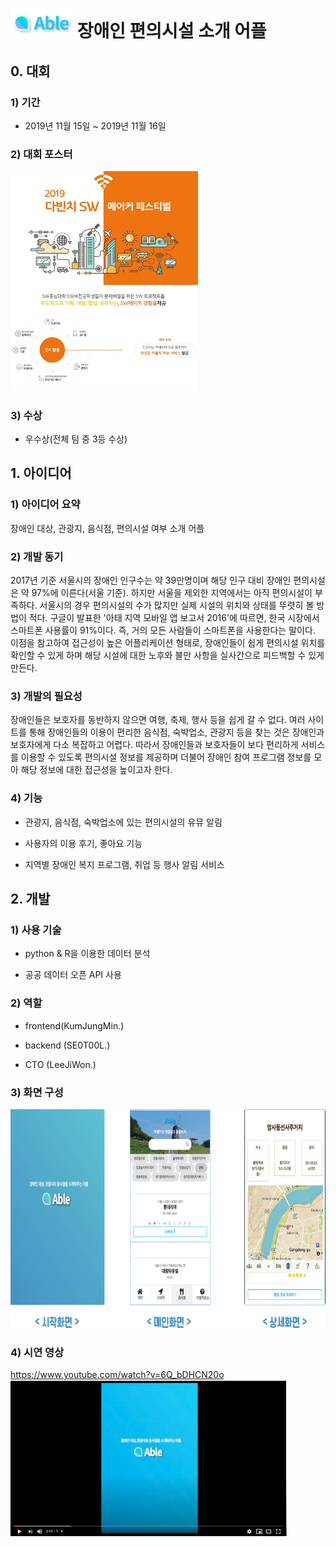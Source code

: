 # <img src="./최종/로고.png" width="100"> 장애인 편의시설 소개 어플


## 0. 대회
### 1) 기간
- 2019년 11월 15일 ~ 2019년 11월 16일


### 2) 대회 포스터
<img src="./최종/poster.jpg" width="300">

### 3) 수상
- 우수상(전체 팀 중 3등 수상)



## 1. 아이디어
### 1) 아이디어 요약
장애인 대상, 관광지, 음식점, 편의시설 여부 소개 어플

### 2) 개발 동기
2017년 기준 서울시의 장애인 인구수는 약 39만명이며 해당 인구 대비 장애인 편의시설은 약 97%에 이른다(서울 기준). 하지만 서울을 제외한 지역에서는 아직 편의시설이 부족하다. 서울시의 경우 편의시설의 수가 많지만 실제 시설의 위치와 상태를 뚜렷히 볼 방법이 적다. 구글이 발표한 '아태 지역 모바일 앱 보고서 2016'에 따르면, 한국 시장에서 스마트폰 사용률이 91%이다. 즉, 거의 모든 사람들이 스마트폰을 사용한다는 말이다.
이점을 참고하여 접근성이 높은 어플리케이션 형태로, 장애인들이 쉽게 편의시설 위치를 확인할 수 있게 하며 해당 시설에 대한 노후와 불만 사항을 실사간으로 피드백할 수 있게 만든다.


### 3) 개발의 필요성
장애인들은 보호자를 동반하지 않으면 여행, 축제, 행사 등을 쉽게 갈 수 없다. 여러 사이트를 통해 장애인들의 이용이 편리한 음식점, 숙박업소, 관광지 등을 찾는 것은 장애인과 보호자에게 다소 복잡하고 어렵다. 따라서 장애인들과 보호자들이 보다 편리하게 서비스를 이용할 수 있도록 편의시설 정보를 제공하며 더불어 장애인 참여 프로그램 정보를 모아 해당 정보에 대한 접근성을 높이고자 한다.

### 4) 기능
- 관광지, 음식점, 숙박업소에 있는 편의시설의 유뮤 알림

- 사용자의 이용 후기, 좋아요 기능

- 지역별 장애인 복지 프로그램, 취업 등 행사 알림 서비스



## 2. 개발
### 1) 사용 기술
- python & R을 이용한 데이터 분석

- 공공 데이터 오픈 API 사용

### 2) 역할
- frontend(KumJungMin.)

- backend (SE0T00L.)

- CTO (LeeJiWon.)

### 3) 화면 구성
<img src="./최종/main.png" height="350">


### 4) 시연 영상
https://www.youtube.com/watch?v=6Q_bDHCN20o
<img src="./최종/qt.png" height="250"> 
